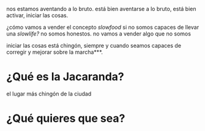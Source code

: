 nos estamos aventando a lo bruto. está bien aventarse a lo bruto, está bien activar, iniciar las cosas.

¿cómo vamos a vender el concepto _slowfood_ si no somos capaces de llevar una _slowlife?_ no somos honestos. no vamos a vender algo que no somos

iniciar las cosas está chingón, siempre y cuando seamos capaces de corregir y mejorar sobre la marcha***.

# ¿Qué es la Jacaranda?

el lugar más chingón de la ciudad

# ¿Qué quieres que sea?
